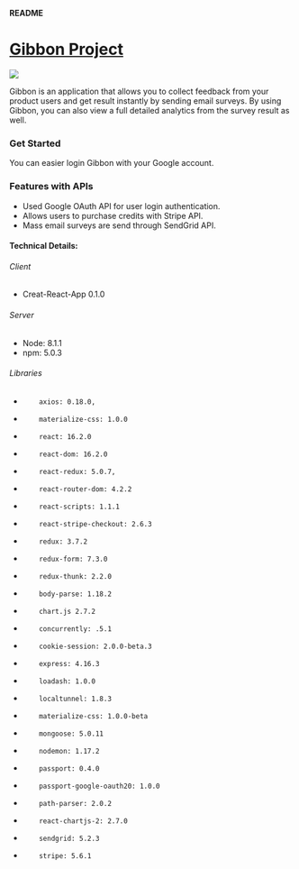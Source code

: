 **README**

# [Gibbon Project](https://gibbonproject.herokuapp.com/ 'Gibbon Project')

![](https://gibbonproject.herokuapp.com/images/gibbon.png)

Gibbon is an application that allows you to collect feedback from your product users and get result instantly by sending email surveys. By using Gibbon, you can also view a full detailed analytics from the survey result as well.

### Get Started

You can easier login Gibbon with your Google account.

### Features with APIs

*   Used Google OAuth API for user login authentication.
*   Allows users to purchase credits with Stripe API.
*   Mass email surveys are send through SendGrid API.

#### Technical Details:

###### Client

*   Creat-React-App 0.1.0

###### Server

*   Node: 8.1.1
*   npm: 5.0.3

###### Libraries

*         axios: 0.18.0,
*         materialize-css: 1.0.0
*         react: 16.2.0
*         react-dom: 16.2.0
*         react-redux: 5.0.7,
*         react-router-dom: 4.2.2
*         react-scripts: 1.1.1
*         react-stripe-checkout: 2.6.3
*         redux: 3.7.2
*         redux-form: 7.3.0
*         redux-thunk: 2.2.0
*         body-parse: 1.18.2
*         chart.js 2.7.2
*         concurrently: .5.1
*         cookie-session: 2.0.0-beta.3
*         express: 4.16.3
*         loadash: 1.0.0
*         localtunnel: 1.8.3
*         materialize-css: 1.0.0-beta
*         mongoose: 5.0.11
*         nodemon: 1.17.2
*         passport: 0.4.0
*         passport-google-oauth20: 1.0.0
*         path-parser: 2.0.2
*         react-chartjs-2: 2.7.0
*         sendgrid: 5.2.3
*         stripe: 5.6.1
